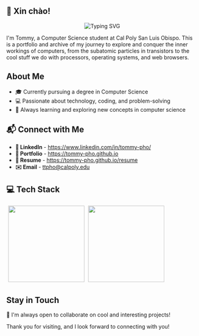 <!-- **tommy-pho** is a ✨ _special_ ✨ repository because its `README.md` (this file) appears on your GitHub profile. -->
## 👋 Xin chào!

<div align="center">
  <img src="https://readme-typing-svg.herokuapp.com?font=Zen+Kaku+Gothic+New&weight=900&size=30&duration=4000&pause=1000&color=001F45&background=FFFFFF&center=true&vCenter=true&random=false&width=435&lines=I'm+Tommy+Pho!;%E5%A4%A2%E3%80%82%E8%A8%88%E7%94%BB%E3%81%99%E3%82%8B%E3%80%82%E5%BB%BA%E3%81%A6%E3%82%8B%E3%80%82" alt="Typing SVG">
</div>

I'm Tommy, a Computer Science student at Cal Poly San Luis Obispo. This is a portfolio and archive of my journey to explore and conquer the inner workings of computers, from the subatomic particles in transistors to the cool stuff we do with processors, operating systems, and web browsers.

## About Me

- 🎓 Currently pursuing a degree in Computer Science
- 💻 Passionate about technology, coding, and problem-solving
- 🌱 Always learning and exploring new concepts in computer science

## 📬 Connect with Me
  - **💼 LinkedIn** - https://www.linkedin.com/in/tommy-pho/
  - **🎨 Portfolio** - https://tommy-pho.github.io
  - **📄 Resume** - https://tommy-pho.github.io/resume
  - **✉️ Email** - ttpho@calpoly.edu

## 💻 Tech Stack
<div style="display: flex; flex-wrap: wrap;">
  <a href="https://github.com/tommy-pho" alt="Tommy's GitHub Stats" style="margin: 5px;">
    <img height="200em" src="https://github-readme-stats.vercel.app/api?username=tommy-pho&count_private=true&show_icons=true&hide_border=false&border_color=fff&border_radius=5&bg_color=222222&title_color=ebedf0&icon_color=2f96c0&text_color=d8c787" />
  </a>
  <a href="https://github.com/tommy-pho" alt="Tommy's GitHub Stats" style="margin: 5px;">
    <img height="200em" src="https://github-readme-stats.vercel.app/api/top-langs/?username=tommy-pho&layout=compact&langs_count=15&border_color=fff&border_radius=5&bg_color=222222&title_color=ebedf0&text_color=D8C787&hide=nesC,Tcl" />
  </a>
</div>

## Stay in Touch

🚀 I'm always open to collaborate on cool and interesting projects!

Thank you for visiting, and I look forward to connecting with you!
